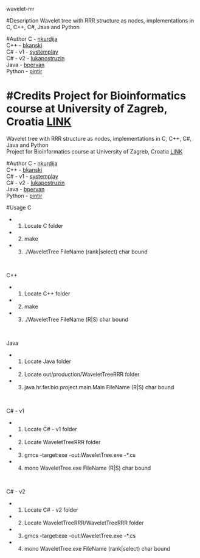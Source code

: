 wavelet-rrr

#Description
Wavelet tree with RRR structure as nodes, implementations in C, C++, C#, Java and Python

#Author
C - [nkurdija](http://github.com/nkurdija)<br />
C++ - [bkanski](http://github.com/bkanski)<br />
C# - v1 - [systemplay](http://github.com/systemplay)<br />
C# - v2 - [lukapostruzin](http://github.com/lukapostruzin)<br />
Java - [bpervan](http://github.com/bpervan)<br />
Python - [pintir](http://github.com/pintir)<br />

#Credits
Project for Bioinformatics course at University of Zagreb, Croatia [LINK](http://www.fer.unizg.hr/en/course/bio)
=======
Wavelet tree with RRR structure as nodes, implementations in C, C++, C#, Java and Python<br />
Project for Bioinformatics course at University of Zagreb, Croatia [LINK](http://www.fer.unizg.hr/en/course/bio)

#Author
C - [nkurdija](http://github.com/nkurdija)<br />
C++ - [bkanski](http://github.com/bkanski)<br />
C# - v1 - [systemplay](http://github.com/systemplay)<br />
C# - v2 - [lukapostruzin](http://github.com/lukapostruzin)<br />
Java - [bpervan](http://github.com/bpervan)<br />
Python - [pintir](http://github.com/pintir)<br />

#Usage
C<br />
- 1. Locate C folder<br />
- 2. make<br />
- 3. ./WaveletTree FileName (rank|select) char bound<br />
<br />

C++<br />
- 1. Locate C++ folder<br />
- 2. make<br />
- 3. ./WaveletTree FileName (R|S) char bound<br />
<br />

Java<br />
- 1. Locate Java folder<br />
- 2. Locate out/production/WaveletTreeRRR folder<br />
- 3. java hr.fer.bio.project.main.Main FileName (R|S) char bound<br />
<br />

C# - v1<br />
- 1. Locate C# - v1 folder<br />
- 2. Locate WaveletTreeRRR folder<br />
- 3. gmcs -target:exe -out:WaveletTree.exe -*.cs<br />
- 4. mono WaveletTree.exe FileName (R|S) char bound<br />
<br />

C# - v2<br />
- 1. Locate C# - v2 folder<br />
- 2. Locate WaveletTreeRRR/WaveletTreeRRR folder<br />
- 3. gmcs -target:exe -out:WaveletTree.exe -*.cs<br />
- 4. mono WaveletTree.exe FileName (rank|select) char bound<br />
<br />
